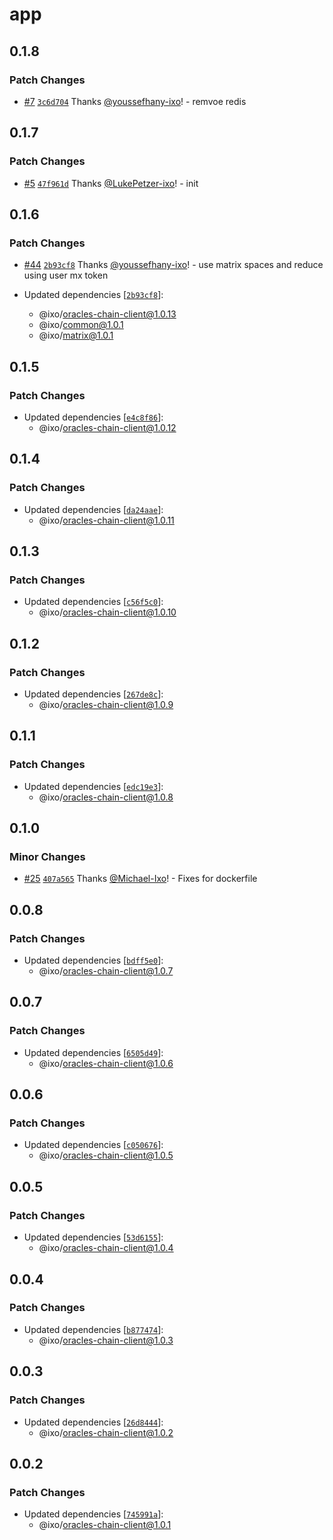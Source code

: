 # app

## 0.1.8

### Patch Changes

- [#7](https://github.com/ixoworld/companion/pull/7) [`3c6d704`](https://github.com/ixoworld/companion/commit/3c6d704eb2d6f9e68d90dd13891afb8f0fec5c07) Thanks [@youssefhany-ixo](https://github.com/youssefhany-ixo)! - remvoe redis

## 0.1.7

### Patch Changes

- [#5](https://github.com/ixoworld/companion/pull/5) [`47f961d`](https://github.com/ixoworld/companion/commit/47f961d9d88cfc88af03a67a56f326040e519680) Thanks [@LukePetzer-ixo](https://github.com/LukePetzer-ixo)! - init

## 0.1.6

### Patch Changes

- [#44](https://github.com/ixoworld/ixo-oracles-boilerplate/pull/44) [`2b93cf8`](https://github.com/ixoworld/ixo-oracles-boilerplate/commit/2b93cf8ef3839c36f03249b9392606211a22a0db) Thanks [@youssefhany-ixo](https://github.com/youssefhany-ixo)! - use matrix spaces and reduce using user mx token

- Updated dependencies [[`2b93cf8`](https://github.com/ixoworld/ixo-oracles-boilerplate/commit/2b93cf8ef3839c36f03249b9392606211a22a0db)]:
  - @ixo/oracles-chain-client@1.0.13
  - @ixo/common@1.0.1
  - @ixo/matrix@1.0.1

## 0.1.5

### Patch Changes

- Updated dependencies [[`e4c8f86`](https://github.com/ixoworld/ixo-oracles-boilerplate/commit/e4c8f866f6a51716e0c2074c9fe54d76beb4e92f)]:
  - @ixo/oracles-chain-client@1.0.12

## 0.1.4

### Patch Changes

- Updated dependencies [[`da24aae`](https://github.com/ixoworld/ixo-oracles-boilerplate/commit/da24aae97260c4fa186d3a2cc8f797c731d9cb98)]:
  - @ixo/oracles-chain-client@1.0.11

## 0.1.3

### Patch Changes

- Updated dependencies [[`c56f5c0`](https://github.com/ixoworld/ixo-oracles-boilerplate/commit/c56f5c0aff5867e300a7008c480bd76abd68557e)]:
  - @ixo/oracles-chain-client@1.0.10

## 0.1.2

### Patch Changes

- Updated dependencies [[`267de8c`](https://github.com/ixoworld/ixo-oracles-boilerplate/commit/267de8c8065387f69ae882920e101331fb93d2dd)]:
  - @ixo/oracles-chain-client@1.0.9

## 0.1.1

### Patch Changes

- Updated dependencies [[`edc19e3`](https://github.com/ixoworld/ixo-oracles-boilerplate/commit/edc19e39da21347af70f71432b297a6bfb135435)]:
  - @ixo/oracles-chain-client@1.0.8

## 0.1.0

### Minor Changes

- [#25](https://github.com/ixoworld/ixo-oracles-boilerplate/pull/25) [`407a565`](https://github.com/ixoworld/ixo-oracles-boilerplate/commit/407a56560545b6e259a9d384efef6717b5050cab) Thanks [@Michael-Ixo](https://github.com/Michael-Ixo)! - Fixes for dockerfile

## 0.0.8

### Patch Changes

- Updated dependencies [[`bdff5e0`](https://github.com/ixoworld/ixo-oracles-boilerplate/commit/bdff5e0fdee1b52bbdd84f6c68d6cd6679b9c05d)]:
  - @ixo/oracles-chain-client@1.0.7

## 0.0.7

### Patch Changes

- Updated dependencies [[`6505d49`](https://github.com/ixoworld/ixo-oracles-boilerplate/commit/6505d4907e0a0f27656a72e5f334cfeba08a22b9)]:
  - @ixo/oracles-chain-client@1.0.6

## 0.0.6

### Patch Changes

- Updated dependencies [[`c050676`](https://github.com/ixoworld/ixo-oracles-boilerplate/commit/c050676976a8f2bf90d9ecc55be115614639c253)]:
  - @ixo/oracles-chain-client@1.0.5

## 0.0.5

### Patch Changes

- Updated dependencies [[`53d6155`](https://github.com/ixoworld/ixo-oracles-boilerplate/commit/53d61558d5054d74288b38d4af47a60d15a066a6)]:
  - @ixo/oracles-chain-client@1.0.4

## 0.0.4

### Patch Changes

- Updated dependencies [[`b877474`](https://github.com/ixoworld/ixo-oracles-boilerplate/commit/b877474ee6d45e211212df15fbea337b338b8850)]:
  - @ixo/oracles-chain-client@1.0.3

## 0.0.3

### Patch Changes

- Updated dependencies [[`26d8444`](https://github.com/ixoworld/ixo-oracles-boilerplate/commit/26d84448ac92b038df0330758f978d6be352b115)]:
  - @ixo/oracles-chain-client@1.0.2

## 0.0.2

### Patch Changes

- Updated dependencies [[`745991a`](https://github.com/ixoworld/ixo-oracles-boilerplate/commit/745991a3fc7fb9ac640dc6fd2aad5a17781df9b7)]:
  - @ixo/oracles-chain-client@1.0.1
